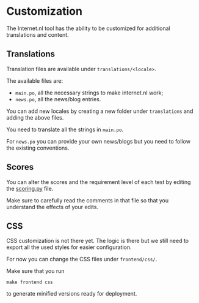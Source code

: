 # Customization

The Internet.nl tool has the ability to be customized for additional
translations and content.


## Translations

Translation files are available under `translations/<locale>`.

The available files are:
- `main.po`, all the necessary strings to make internet.nl work;
- `news.po`, all the news/blog entries.

You can add new locales by creating a new folder under `translations` and
adding the above files.

You need to translate all the strings in `main.po`.

For `news.po` you can provide your own news/blogs but you need to follow the
existing conventions.


## Scores

You can alter the scores and the requirement level of each test by editing the
[scoring.py](../checks/scoring.py) file.

Make sure to carefully read the comments in that file so that you understand
the effects of your edits.


## CSS

CSS customization is not there yet. The logic is there but we still need to
export all the used styles for easier configuration.

For now you can change the CSS files under `frontend/css/`.

Make sure that you run
```
make frontend css
```
to generate minified versions ready for deployment.
